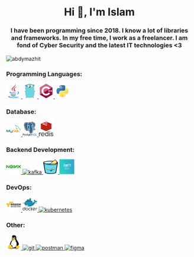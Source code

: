 <h1 align="center">Hi 👋, I'm Islam</h1>
<h3 align="center">I have been programming since 2018. I know a lot of libraries and frameworks. In my free time, I work as a freelancer. I am fond of Cyber Security and the latest IT technologies <3</h3>

<p>
    <img align="center" src="https://github-readme-stats.vercel.app/api?username=abdymazhit&show_icons=true&locale=en" alt="abdymazhit" />
</p>

<h3 align="left">Programming Languages:</h3>
<p align="left"> 
    <a href="https://www.java.com"> <img src="https://raw.githubusercontent.com/devicons/devicon/master/icons/java/java-original.svg" alt="java" width="40" height="40"/> </a> 
    <a href="https://golang.org"> <img src="https://raw.githubusercontent.com/devicons/devicon/master/icons/go/go-original.svg" alt="go" width="40" height="40"/> </a>
    <a href="https://www.w3schools.com/cpp/"> <img src="https://raw.githubusercontent.com/devicons/devicon/master/icons/cplusplus/cplusplus-original.svg" alt="cplusplus" width="40" height="40"/> </a> 
    <a href="https://www.python.org"> <img src="https://raw.githubusercontent.com/devicons/devicon/master/icons/python/python-original.svg" alt="python" width="40" height="40"/> </a>
</p>

<h3 align="left">Database:</h3>
<p align="left"> 
    <a href="https://www.mysql.com/"> <img src="https://raw.githubusercontent.com/devicons/devicon/master/icons/mysql/mysql-original-wordmark.svg" alt="mysql" width="40" height="40"/> </a> 
    <a href="https://www.postgresql.org"> <img src="https://raw.githubusercontent.com/devicons/devicon/master/icons/postgresql/postgresql-original-wordmark.svg" alt="postgresql" width="40" height="40"/> </a>
    <a href="https://redis.io"> <img src="https://raw.githubusercontent.com/devicons/devicon/master/icons/redis/redis-original-wordmark.svg" alt="redis" width="40" height="40"/> </a>
</p>

<h3 align="left">Backend Development:</h3>
<p align="left"> 
    <a href="https://www.nginx.com"> <img src="https://raw.githubusercontent.com/devicons/devicon/master/icons/nginx/nginx-original.svg" alt="nginx" width="40" height="40"/> </a> 
    <a href="https://kafka.apache.org/"> <img src="https://www.vectorlogo.zone/logos/apache_kafka/apache_kafka-icon.svg" alt="kafka" width="40" height="40"/> </a>
    <a href="https://github.com/gin-gonic/gin"> <img src="https://raw.githubusercontent.com/gin-gonic/logo/master/color.svg" alt="gin" width="40" height="40"/> </a>
    <a href="https://github.com/valyala/fasthttp"> <img src="https://raw.githubusercontent.com/fasthttp/docs-assets/master/banner.png" alt="fasthttp" width="40" height="40"/> </a>
</p>

<h3 align="left">DevOps:</h3>
<p align="left"> 
    <a href="https://aws.amazon.com"> <img src="https://raw.githubusercontent.com/devicons/devicon/master/icons/amazonwebservices/amazonwebservices-original-wordmark.svg" alt="aws" width="40" height="40"/> </a>
    <a href="https://www.docker.com/"> <img src="https://raw.githubusercontent.com/devicons/devicon/master/icons/docker/docker-original-wordmark.svg" alt="docker" width="40" height="40"/> </a> 
    <a href="https://kubernetes.io"> <img src="https://www.vectorlogo.zone/logos/kubernetes/kubernetes-icon.svg" alt="kubernetes" width="40" height="40"/> </a> 
</p>

<h3 align="left">Other:</h3>
<p align="left">
    <a href="https://www.linux.org/"> <img src="https://raw.githubusercontent.com/devicons/devicon/master/icons/linux/linux-original.svg" alt="linux" width="40" height="40"/> </a>
    <a href="https://git-scm.com/"> <img src="https://www.vectorlogo.zone/logos/git-scm/git-scm-icon.svg" alt="git" width="40" height="40"/> </a>
    <a href="https://postman.com"> <img src="https://www.vectorlogo.zone/logos/getpostman/getpostman-icon.svg" alt="postman" width="40" height="40"/> </a>
    <a href="https://www.figma.com/"> <img src="https://www.vectorlogo.zone/logos/figma/figma-icon.svg" alt="figma" width="40" height="40"/> </a> 
</p>